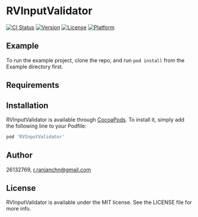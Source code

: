 # RVInputValidator

[![CI Status](https://img.shields.io/travis/26132769/RVInputValidator.svg?style=flat)](https://travis-ci.org/26132769/RVInputValidator)
[![Version](https://img.shields.io/cocoapods/v/RVInputValidator.svg?style=flat)](https://cocoapods.org/pods/RVInputValidator)
[![License](https://img.shields.io/cocoapods/l/RVInputValidator.svg?style=flat)](https://cocoapods.org/pods/RVInputValidator)
[![Platform](https://img.shields.io/cocoapods/p/RVInputValidator.svg?style=flat)](https://cocoapods.org/pods/RVInputValidator)

## Example

To run the example project, clone the repo, and run `pod install` from the Example directory first.

## Requirements

## Installation

RVInputValidator is available through [CocoaPods](https://cocoapods.org). To install
it, simply add the following line to your Podfile:

```ruby
pod 'RVInputValidator'
```

## Author

26132769, r.ranjanchn@gmail.com

## License

RVInputValidator is available under the MIT license. See the LICENSE file for more info.
